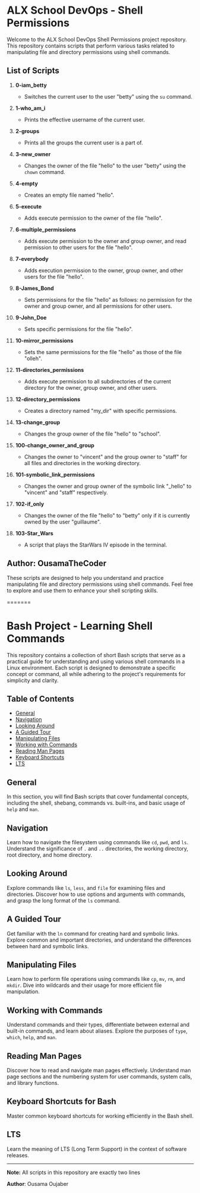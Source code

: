 # ALX School DevOps - Shell Permissions

Welcome to the ALX School DevOps Shell Permissions project repository. This repository contains scripts that perform various tasks related to manipulating file and directory permissions using shell commands.

## List of Scripts

1. **0-iam_betty**
   - Switches the current user to the user "betty" using the `su` command.

2. **1-who_am_i**
   - Prints the effective username of the current user.

3. **2-groups**
   - Prints all the groups the current user is a part of.

4. **3-new_owner**
   - Changes the owner of the file "hello" to the user "betty" using the `chown` command.

5. **4-empty**
   - Creates an empty file named "hello".

6. **5-execute**
   - Adds execute permission to the owner of the file "hello".

7. **6-multiple_permissions**
   - Adds execute permission to the owner and group owner, and read permission to other users for the file "hello".

8. **7-everybody**
   - Adds execution permission to the owner, group owner, and other users for the file "hello".

9. **8-James_Bond**
   - Sets permissions for the file "hello" as follows: no permission for the owner and group owner, and all permissions for other users.

10. **9-John_Doe**
    - Sets specific permissions for the file "hello".

11. **10-mirror_permissions**
    - Sets the same permissions for the file "hello" as those of the file "olleh".

12. **11-directories_permissions**
    - Adds execute permission to all subdirectories of the current directory for the owner, group owner, and other users.

13. **12-directory_permissions**
    - Creates a directory named "my_dir" with specific permissions.

14. **13-change_group**
    - Changes the group owner of the file "hello" to "school".

15. **100-change_owner_and_group**
    - Changes the owner to "vincent" and the group owner to "staff" for all files and directories in the working directory.

16. **101-symbolic_link_permissions**
    - Changes the owner and group owner of the symbolic link "_hello" to "vincent" and "staff" respectively.

17. **102-if_only**
    - Changes the owner of the file "hello" to "betty" only if it is currently owned by the user "guillaume".

18. **103-Star_Wars**
    - A script that plays the StarWars IV episode in the terminal.

## Author: OusamaTheCoder

These scripts are designed to help you understand and practice manipulating file and directory permissions using shell commands. Feel free to explore and use them to enhance your shell scripting skills.

=======
# Bash Project - Learning Shell Commands

This repository contains a collection of short Bash scripts that serve as a practical guide for understanding and using various shell commands in a Linux environment. Each script is designed to demonstrate a specific concept or command, all while adhering to the project's requirements for simplicity and clarity.

## Table of Contents

- [General](#general)
- [Navigation](#navigation)
- [Looking Around](#looking-around)
- [A Guided Tour](#a-guided-tour)
- [Manipulating Files](#manipulating-files)
- [Working with Commands](#working-with-commands)
- [Reading Man Pages](#reading-man-pages)
- [Keyboard Shortcuts](#keyboard-shortcuts)
- [LTS](#lts)

## General

In this section, you will find Bash scripts that cover fundamental concepts, including the shell, shebang, commands vs. built-ins, and basic usage of `help` and `man`.

## Navigation

Learn how to navigate the filesystem using commands like `cd`, `pwd`, and `ls`. Understand the significance of `.` and `..` directories, the working directory, root directory, and home directory.

## Looking Around

Explore commands like `ls`, `less`, and `file` for examining files and directories. Discover how to use options and arguments with commands, and grasp the long format of the `ls` command.

## A Guided Tour

Get familiar with the `ln` command for creating hard and symbolic links. Explore common and important directories, and understand the differences between hard and symbolic links.

## Manipulating Files

Learn how to perform file operations using commands like `cp`, `mv`, `rm`, and `mkdir`. Dive into wildcards and their usage for more efficient file manipulation.

## Working with Commands

Understand commands and their types, differentiate between external and built-in commands, and learn about aliases. Explore the purposes of `type`, `which`, `help`, and `man`.

## Reading Man Pages

Discover how to read and navigate man pages effectively. Understand man page sections and the numbering system for user commands, system calls, and library functions.

## Keyboard Shortcuts for Bash

Master common keyboard shortcuts for working efficiently in the Bash shell.

## LTS

Learn the meaning of LTS (Long Term Support) in the context of software releases.

---

**Note:** All scripts in this repository are exactly two lines

**Author**: Ousama Oujaber
